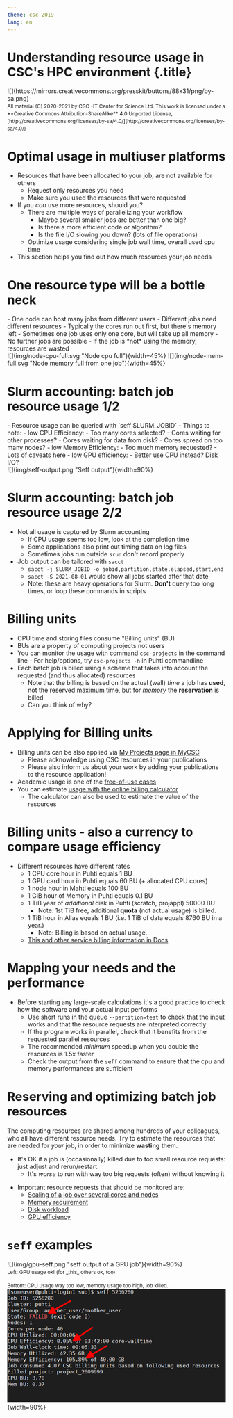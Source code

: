 ```yaml
---
theme: csc-2019
lang: en
---
```


# Understanding resource usage in CSC's HPC environment {.title}

<div class="column">
![](https://mirrors.creativecommons.org/presskit/buttons/88x31/png/by-sa.png)
</div>
<div class="column">
<small>
All material (C) 2020-2021 by CSC -IT Center for Science Ltd.
This work is licensed under a **Creative Commons Attribution-ShareAlike** 4.0
Unported License, [http://creativecommons.org/licenses/by-sa/4.0/](http://creativecommons.org/licenses/by-sa/4.0/)
</small>
</div>

# Optimal usage in multiuser platforms

- Resources that have been allocated to your job, are not available for others
   - Request only resources you need
   - Make sure you used the resources that were requested
- If you _can_ use more resources, should you?
   - There are multiple ways of parallelizing your workflow
      - Maybe several smaller jobs are better than one big?
      - Is there a more efficient code or algorithm?
      - Is the file I/O slowing you down? (lots of file operations)
   - Optimize usage considering single job wall time, overall used cpu time
- This section helps you find out how much resources your job needs

# One resource type will be a bottle neck

<div class="column">
- One node can host many jobs from different users
- Different jobs need different resources
- Typically the cores run out first, but there's memory left
- Sometimes one job uses only one core, but will take up all memory
   - No further jobs are possible
   - If the job is *not* using the memory, resources are wasted
</div>
<div class="column">
![](img/node-cpu-full.svg "Node cpu full"){width=45%}
![](img/node-mem-full.svg "Node memory full from one job"){width=45%}
</div>

# Slurm accounting: batch job resource usage 1/2

<div class="column">
- Resource usage can be queried with `seff SLURM_JOBID`
- Things to note:
   - low CPU Efficiency:
      - Too many cores selected?
      - Cores waiting for other processes?
      - Cores waiting for data from disk?
      - Cores spread on too many nodes? 
   - low Memory Efficiency:
      - Too much memory requested?
      - Lots of caveats here
   - low GPU efficiency:
      - Better use CPU instead? Disk I/O?
</div>
<div class="column">
![](img/seff-output.png "Seff output"){width=90%}
</div>

# Slurm accounting: batch job resource usage 2/2

- Not all usage is captured by Slurm accounting
   - If CPU usage seems too low, look at the completion time
   - Some applications also print out timing data on log files
   - Sometimes jobs run outside `srun` don't record properly
- Job output can be tailored with `sacct`
   - `sacct -j SLURM_JOBID -o jobid,partition,state,elapsed,start,end`
   - `sacct -S 2021-08-01` would show all jobs started after that date
   - Note: these are heavy operations for Slurm. **Don't** query
     too long times, or loop these commands in scripts

# Billing units

- CPU time and storing files consume "Billing units" (BU)
- BUs are a property of computing projects not users
- You can monitor the usage with command `csc-projects` in the command line
      - For help/options, try `csc-projects -h` in Puhti commandline    
- Each batch job is billed using a scheme that takes into account the requested (and thus allocated) resources
   - Note that the billing is based on the actual (wall) _time_ a job has **used**, not the reserved maximum time, but for _memory_ the **reservation** is billed
   - Can you think of why?

# Applying for Billing units

- Billing units can be also applied via [My Projects page in MyCSC](https://my.csc.fi/welcome)
   - Please acknowledge using CSC resources in your publications
   - Please also inform us about your work by adding your publications to the resource application!
- Academic usage is one of the [free-of-use cases](https://research.csc.fi/pricing)
- You can estimate [usage with the online billing calculator](https://research.csc.fi/billing-and-monitoring#buc) 
   - The calculator can also be used to estimate the value of the resources

# Billing units - also a currency to compare usage efficiency

- Different resources have different rates
   - 1 CPU core hour in Puhti equals 1 BU
   - 1 GPU card hour in Puhti equals 60 BU (+ allocated CPU cores)
   - 1 node hour in Mahti equals 100 BU
   - 1 GiB hour of Memory in Puhti equals 0.1 BU
   - 1 TiB year of _additional_ disk in Puhti (scratch, projappl) 50000 BU
      - Note: 1st TiB free, additional **quota** (not actual usage) is billed.
   - 1 TiB hour in Allas equals 1 BU (i.e. 1 TiB of data equals 8760 BU in a year.)
      - Note: Billing is based on actual usage.
   - [This and other service billing information in Docs](https://docs.csc.fi/accounts/billing/)

# Mapping your needs and the performance

- Before starting any large-scale calculations it's a good practice to check how the software and your actual input performs
    - Use short runs in the queue `--partition=test` to check that the input works and that the resource requests are interpreted correctly
    - If the program works in parallel, check that it benefits from the requested parallel resources 
    - The recommended _minimum_ speedup when you double the resources is 1.5x faster
    - Check the output from the `seff` command to ensure that the cpu and memory performances are sufficient 

# Reserving and optimizing batch job resources 

The computing resources are shared among hundreds of your colleagues, who all have different resource needs.
Try to estimate the resources that are needed for _your_ job, in order to minimize **wasting** them.

* It's OK if a job is (occasionally) killed due to too small resource requests: just adjust and rerun/restart.
   - It's _worse_ to run with way too big requests (often) without knowing it
- Important resource requests that should be monitored are:
   - [Scaling of a job over several cores and nodes](https://docs.csc.fi/computing/running/performance-checklist/#perform-a-scaling-test)
   - [Memory requirement](https://docs.csc.fi/support/faq/how-much-memory-my-job-needs/)  
   - [Disk workload](https://docs.csc.fi/computing/running/creating-job-scripts-puhti/#local-storage)
   - [GPU efficiency](https://docs.csc.fi/computing/overview/#gpu-nodes)
 
# `seff` examples

<div class="column">
![](img/gpu-seff.png "seff output of a GPU job"){width=90%}
</div>
<div class="column">
<small>
Left: GPU usage ok! (for _this_ others ok, too)

Bottom: CPU usage way too low, memory usage too high, job killed.
</small>
![](img/seff-oom.png "seff output when memory runs out"){width=90%}
</div>

  

